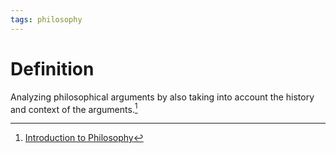 ```yaml
---
tags: philosophy
---
```


# Definition

Analyzing philosophical arguments by also taking into account the history and context of the arguments.[^1]

[^1]: [Introduction to Philosophy](zotero://open-pdf/library/items/M84L5RRJ?page=119)